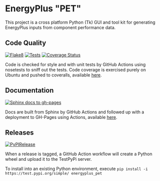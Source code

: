 # EnergyPlus "PET"

This project is a cross platform Python (Tk) GUI and tool kit for generating EnergyPlus inputs from component performance data. 

## Code Quality

[![Flake8](https://github.com/Myoldmopar/EnergyPlusPET/actions/workflows/flake8.yml/badge.svg)](https://github.com/Myoldmopar/EnergyPlusPET/actions/workflows/flake8.yml)
[![Tests](https://github.com/Myoldmopar/EnergyPlusPET/actions/workflows/test.yml/badge.svg)](https://github.com/Myoldmopar/EnergyPlusPET/actions/workflows/test.yml)
[![Coverage Status](https://coveralls.io/repos/github/Myoldmopar/EnergyPlusPET/badge.svg?branch=main)](https://coveralls.io/github/Myoldmopar/EnergyPlusPET?branch=main)

Code is checked for style and with unit tests by GitHub Actions using nosetests to sniff out the tests.
Code coverage is exercised purely on Ubuntu and pushed to coveralls, available [here](https://coveralls.io/github/Myoldmopar/EnergyPlusPET?branch=main).

## Documentation

[![Sphinx docs to gh-pages](https://github.com/Myoldmopar/EnergyPlusPET/actions/workflows/docs.yml/badge.svg)](https://github.com/Myoldmopar/EnergyPlusPET/actions/workflows/docs.yml)

Docs are built from Sphinx by GitHub Actions and followed up with a deployment to GH-Pages using Actions, available [here](https://myoldmopar.github.io/EnergyPlusPET/).

## Releases

[![PyPIRelease](https://github.com/Myoldmopar/EnergyPlusPET/actions/workflows/release.yml/badge.svg)](https://github.com/Myoldmopar/EnergyPlusPET/actions/workflows/release.yml)

When a release is tagged, a GitHub Action workflow will create a Python wheel and upload it to the TestPyPi server.

To install into an existing Python environment, execute `pip install -i https://test.pypi.org/simple/ energyplus_pet`
